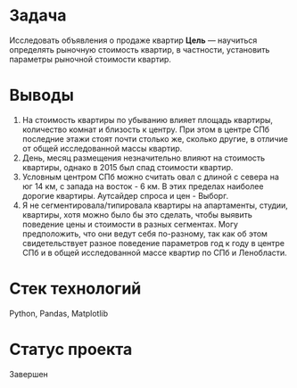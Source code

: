 # Задача
Исследовать объявления о продаже квартир
**Цель** — научиться определять рыночную стоимость квартир, в частности, установить параметры рыночной стоимости квартир.

# Выводы
1. На стоимость квартиры по убыванию влияет площадь квартиры, количество комнат и близость к центру. При этом в центре СПб последние этажи стоят почти столько же, сколько другие, в отличие от общей исследованной массы квартир.
2. День, месяц размещения незначительно влияют на стоимость квартиры, однако в 2015 был спад стоимости квартир. 
3. Условным центром СПб можно считать овал с длиной с севера на юг 14 км, с запада на восток - 6 км. В этих пределах наиболее дорогие квартиры. Аутсайдер спроса и цен - Выборг.
4. Я не сегментировала/типировала квартиры на апартаменты, студии, квартиры, хотя можно было бы это сделать, чтобы выявить поведение цены и стоимости в разных сегментах. Могу предположить, что они ведут себя по-разному, так как об этом свидетельствует разное поведение параметров год к году в центре СПб и в общей исследованной массе квартир по СПб и Ленобласти.

# Стек технологий
Python, Pandas, Matplotlib

# Статус проекта
Завершен
